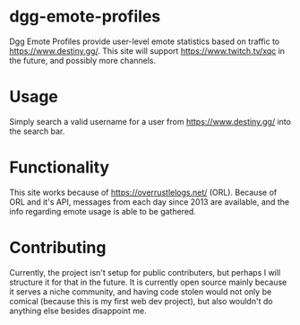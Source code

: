 # dgg-emote-profiles
Dgg Emote Profiles provide user-level emote statistics based on traffic to https://www.destiny.gg/. This site will support https://www.twitch.tv/xqc in the future, and possibly more channels.

# Usage
Simply search a valid username for a user from https://www.destiny.gg/ into the search bar.

# Functionality
This site works because of https://overrustlelogs.net/ (ORL). Because of ORL and it's API, messages from each day since 2013 are available, and the info regarding emote usage is able to be gathered.

# Contributing
Currently, the project isn't setup for public contributers, but perhaps I will structure it for that in the future. It is currently open source mainly because it serves a niche community, and having code stolen would not only be comical (because this is my first web dev project), but also wouldn't do anything else besides disappoint me.
